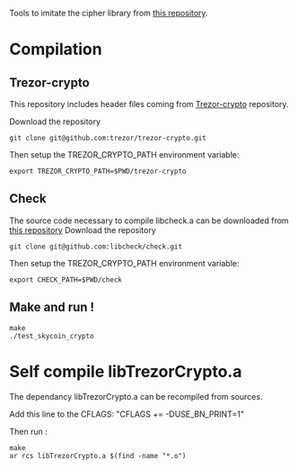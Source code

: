 Tools to imitate the cipher library from [this repository](https://github.com/skycoin/skycoin/tree/develop/src/cipher).


# Compilation

## Trezor-crypto

This repository includes header files coming from [Trezor-crypto](https://github.com/trezor/trezor-crypto/) repository.

Download the repository

    git clone git@github.com:trezor/trezor-crypto.git

Then setup the TREZOR_CRYPTO_PATH environment variable:

    export TREZOR_CRYPTO_PATH=$PWD/trezor-crypto


## Check

The source code necessary to compile libcheck.a can be downloaded from [this repository](https://github.com/libcheck/check)
Download the repository

    git clone git@github.com:libcheck/check.git

Then setup the TREZOR_CRYPTO_PATH environment variable:

    export CHECK_PATH=$PWD/check

## Make and run !

    make
    ./test_skycoin_crypto


# Self compile libTrezorCrypto.a

The dependancy libTrezorCrypto.a can be recompiled from sources.

Add this line to the CFLAGS: "CFLAGS += -DUSE_BN_PRINT=1"

Then run :

    make 
    ar rcs libTrezorCrypto.a $(find -name "*.o")
